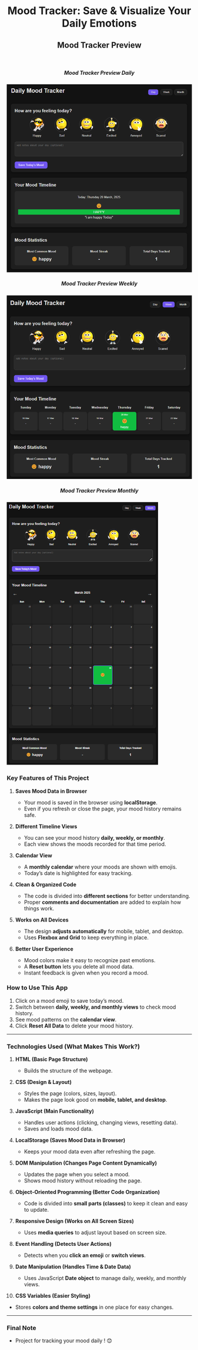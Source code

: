 <h1 style="text-align: center;">Mood Tracker: Save & Visualize Your Daily Emotions</h1>

<h2 style="text-align: center;">Mood Tracker Preview</h2>

<br/>

<h5 style="text-align: center;">Mood Tracker Preview Daily</h5>

<img src="project-showcase/dailytracking.png" alt="Mood Tracker Preview Daily">
<h5 style="text-align: center;">Mood Tracker Preview Weekly</h5>

<img src="project-showcase/weeklytracking.png" alt="Mood Tracker Preview Weekly">
<h5 style="text-align: center;">Mood Tracker Preview Monthly</h5>

<img src="project-showcase/monthlytracking.png" alt="Mood Tracker Preview Monthly">

### **Key Features of This Project**

1. **Saves Mood Data in Browser**

   - Your mood is saved in the browser using **localStorage**.
   - Even if you refresh or close the page, your mood history remains safe.

2. **Different Timeline Views**

   - You can see your mood history **daily, weekly, or monthly**.
   - Each view shows the moods recorded for that time period.

3. **Calendar View**

   - A **monthly calendar** where your moods are shown with emojis.
   - Today’s date is highlighted for easy tracking.

4. **Clean & Organized Code**

   - The code is divided into **different sections** for better understanding.
   - Proper **comments and documentation** are added to explain how things work.

5. **Works on All Devices**

   - The design **adjusts automatically** for mobile, tablet, and desktop.
   - Uses **Flexbox and Grid** to keep everything in place.

6. **Better User Experience**
   - Mood colors make it easy to recognize past emotions.
   - A **Reset button** lets you delete all mood data.
   - Instant feedback is given when you record a mood.

### **How to Use This App**

1. Click on a mood emoji to save today’s mood.
2. Switch between **daily, weekly, and monthly views** to check mood history.
3. See mood patterns on the **calendar view**.
4. Click **Reset All Data** to delete your mood history.

---

### **Technologies Used (What Makes This Work?)**

1. **HTML (Basic Page Structure)**

   - Builds the structure of the webpage.

2. **CSS (Design & Layout)**

   - Styles the page (colors, sizes, layout).
   - Makes the page look good on **mobile, tablet, and desktop**.

3. **JavaScript (Main Functionality)**

   - Handles user actions (clicking, changing views, resetting data).
   - Saves and loads mood data.

4. **LocalStorage (Saves Mood Data in Browser)**

   - Keeps your mood data even after refreshing the page.

5. **DOM Manipulation (Changes Page Content Dynamically)**

   - Updates the page when you select a mood.
   - Shows mood history without reloading the page.

6. **Object-Oriented Programming (Better Code Organization)**

   - Code is divided into **small parts (classes)** to keep it clean and easy to update.

7. **Responsive Design (Works on All Screen Sizes)**

   - Uses **media queries** to adjust layout based on screen size.

8. **Event Handling (Detects User Actions)**

   - Detects when you **click an emoji** or **switch views**.

9. **Date Manipulation (Handles Time & Date Data)**

   - Uses JavaScript **Date object** to manage daily, weekly, and monthly views.

10. **CSS Variables (Easier Styling)**

- Stores **colors and theme settings** in one place for easy changes.

---

### **Final Note**

- Project for tracking your mood daily ! 😊

<!-- // ---------------------------------------- Disclamer --------------------------------- -->
<!-- Disclaimer by Ankit Raj -->
<!-- This project contains comments in HTML, CSS, and JavaScript files to help understand why each part is used. -->
<!-- The comments explain the purpose of different sections, making it easier to learn and modify the code. -->
<!-- Feel free to explore and improve the project! Happy coding! 😊 -->
